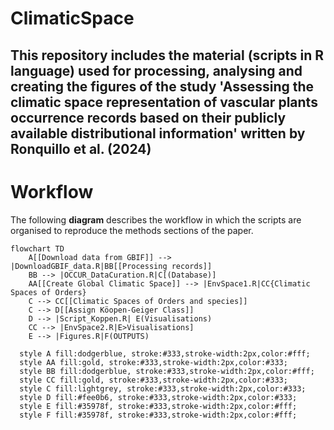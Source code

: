 # ClimaticSpace
This repository includes the material (scripts in R language) used for processing, analysing and creating the figures of the study 'Assessing the climatic space representation of vascular plants occurrence records based on their publicly available distributional information' written by Ronquillo et al. (2024)
---
# Workflow
The following **diagram** describes the workflow in which the scripts are organised to reproduce the methods sections of the paper.

```mermaid
flowchart TD
    A[[Download data from GBIF]] --> |DownloadGBIF_data.R|BB[[Processing records]]
    BB --> |OCCUR_DataCuration.R|C[(Database)]
    AA[[Create Global Climatic Space]] --> |EnvSpace1.R|CC{Climatic Spaces of Orders}
    C --> CC[[Climatic Spaces of Orders and species]]
    C --> D[[Assign Köopen-Geiger Class]]
    D --> |Script_Koppen.R| E(Visualisations)
    CC --> |EnvSpace2.R|E>Visualisations]
    E --> |Figures.R|F(OUTPUTS)

  style A fill:dodgerblue, stroke:#333,stroke-width:2px,color:#fff;
  style AA fill:gold, stroke:#333,stroke-width:2px,color:#333;
  style BB fill:dodgerblue, stroke:#333,stroke-width:2px,color:#fff;
  style CC fill:gold, stroke:#333,stroke-width:2px,color:#333;
  style C fill:lightgrey, stroke:#333,stroke-width:2px,color:#333;
  style D fill:#fee0b6, stroke:#333,stroke-width:2px,color:#333;
  style E fill:#35978f, stroke:#333,stroke-width:2px,color:#fff;
  style F fill:#35978f, stroke:#333,stroke-width:2px,color:#fff;
```
